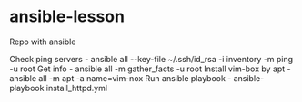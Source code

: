 # ansible-lesson

Repo with ansible 


Check ping servers    	- ansible all --key-file ~/.ssh/id_rsa -i inventory -m ping -u root
Get info              	- ansible all -m gather_facts -u root 
Install vim-box by apt  - ansible all -m apt -a name=vim-nox
Run  ansible playbook 	- ansible-playbook install_httpd.yml


